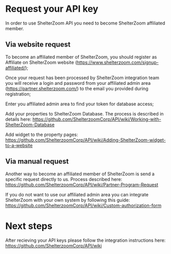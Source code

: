 # Request your API key

In order to use ShelterZoom API you need to become ShelterZoom affiliated member. 

## Via website request
To become an affiliated member of ShelterZoom, you should register as Affiliate on ShelterZoom website (https://www.shelterzoom.com/signup-affiliated/);

Once your request has been processed by ShelterZoom integration team you will receive a login and password from your affiliated admin area (https://partner.shelterzoom.com/) to the email you provided during registration;

Enter you affiliated admin area to find your token for database access;

Add your properties to ShelterZoom Database. The process is described in details here: https://github.com/ShelterzoomCorp/API/wiki/Working-with-ShelterZoom-Database

Add widget to the property pages: https://github.com/ShelterzoomCorp/API/wiki/Adding-ShelterZoom-widget-to-a-website

## Via manual request
Another way to become an affiliated member of ShelterZoom is send a specific request directly to us. Process described here: https://github.com/ShelterzoomCorp/API/wiki/Partner-Program-Request

If you do not want to use our affiliated admin area you can integrate ShelterZoom with your own system by following this guide: https://github.com/ShelterzoomCorp/API/wiki/Custom-authorization-form

# Next steps

After recieving your API keys please follow the integration instructions here: https://github.com/ShelterzoomCorp/API/wiki
